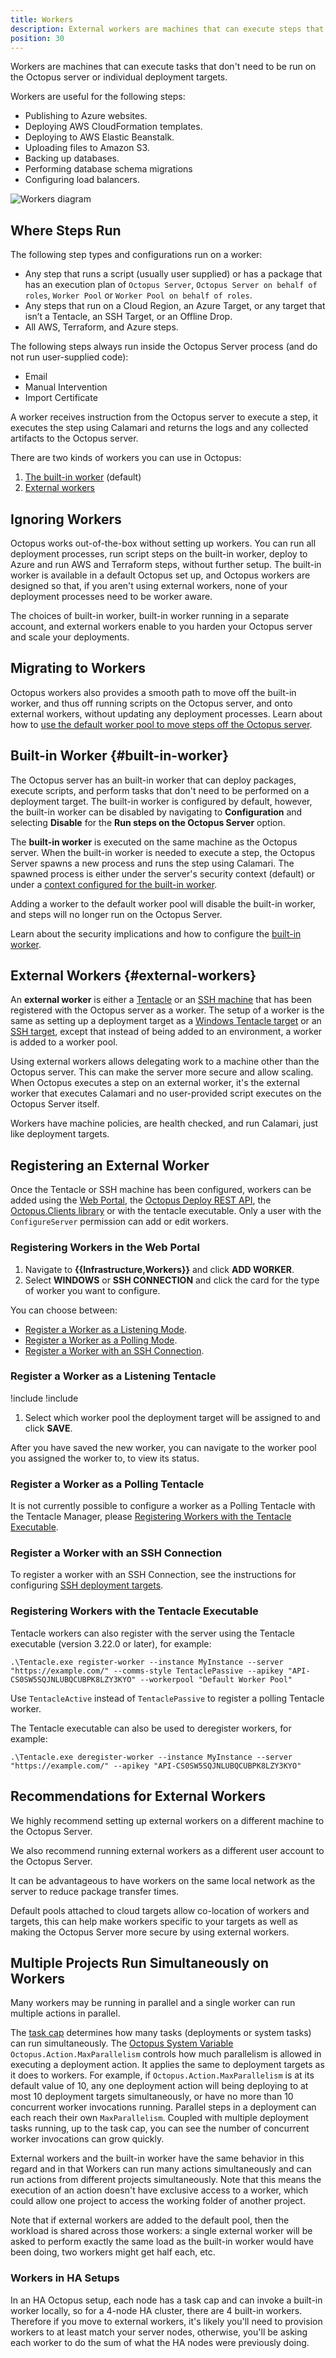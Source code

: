 ```yaml
---
title: Workers
description: External workers are machines that can execute steps that don't need to be performed on the Octopus server or deployment targets.
position: 30
---
```


Workers are machines that can execute tasks that don't need to be run on the Octopus server or individual deployment targets.

Workers are useful for the following steps:

- Publishing to Azure websites.
- Deploying AWS CloudFormation templates.
- Deploying to AWS Elastic Beanstalk.
- Uploading files to Amazon S3.
- Backing up databases.
- Performing database schema migrations
- Configuring load balancers.

![Workers diagram](workers-diagram-img.png "width=1000")

## Where Steps Run

The following step types and configurations run on a worker:

- Any step that runs a script (usually user supplied) or has a package that has an execution plan of `Octopus Server`, `Octopus Server on behalf of roles`, `Worker Pool` or `Worker Pool on behalf of roles`.
- Any steps that run on a Cloud Region, an Azure Target, or any target that isn’t a Tentacle, an SSH Target, or an Offline Drop.
- All AWS, Terraform, and Azure steps.

The following steps always run inside the Octopus Server process (and do not run user-supplied code):

- Email
- Manual Intervention
- Import Certificate

A worker receives instruction from the Octopus server to execute a step, it executes the step using Calamari and returns the logs and any collected artifacts to the Octopus server.

There are two kinds of workers you can use in Octopus:

1. [The built-in worker](#built-in-worker) (default)
1. [External workers](#external-workers)

## Ignoring Workers

Octopus works out-of-the-box without setting up workers.  You can run all deployment processes, run script steps on the built-in worker, deploy to Azure and run AWS and Terraform steps, without further setup.  The built-in worker is available in a default Octopus set up, and Octopus workers are designed so that, if you aren't using external workers, none of your deployment processes need to be worker aware.

The choices of built-in worker, built-in worker running in a separate account, and external workers enable to you harden your Octopus server and scale your deployments.

## Migrating to Workers

Octopus workers also provides a smooth path to move off the built-in worker, and thus off running scripts on the Octopus server, and onto external workers, without updating any deployment processes.  Learn about how to [use the default worker pool to move steps off the Octopus server](/docs/infrastructure/workers/worker-pools.md#Using-the-default-pool-to-stop-running-scripts-on-the-server).


## Built-in Worker {#built-in-worker}

The Octopus server has an built-in worker that can deploy packages, execute scripts, and perform tasks that don't need to be performed on a deployment target. The built-in worker is configured by default, however, the built-in worker can be disabled by navigating to **Configuration** and selecting **Disable** for the **Run steps on the Octopus Server** option.

The **built-in worker** is executed on the same machine as the Octopus server.  When the built-in worker is needed to execute a step, the Octopus Server spawns a new process and runs the step using Calamari.  The spawned process is either under the server's security context (default) or under a [context configured for the built-in worker](/docs/infrastructure/workers/built-in-worker.md#Running-tasks-on-the-Octopus-Server-as-a-different-user).

Adding a worker to the default worker pool will disable the built-in worker, and steps will no longer run on the Octopus Server.

Learn about the security implications and how to configure the [built-in worker](/docs/infrastructure/workers/built-in-worker.md).

## External Workers {#external-workers}

An **external worker** is either a [Tentacle](/docs/infrastructure/deployment-targets/windows-targets/index.md) or an [SSH machine](/docs/infrastructure/deployment-targets/linux/index.md) that has been registered with the Octopus server as a worker.  The setup of a worker is the same as setting up a deployment target as a [Windows Tentacle target](/docs/infrastructure/deployment-targets/windows-targets/index.md) or an [SSH target](/docs/infrastructure/deployment-targets/linux/index.md), except that instead of being added to an environment, a worker is added to a worker pool.

Using external workers allows delegating work to a machine other than the Octopus server.  This can make the server more secure and allow scaling.  When Octopus executes a step on an external worker, it's the external worker that executes Calamari and no user-provided script executes on the Octopus Server itself.

Workers have machine policies, are health checked, and run Calamari, just like deployment targets.

## Registering an External Worker

Once the Tentacle or SSH machine has been configured, workers can be added using the [Web Portal](#registering-workers-in-the-web-portal), the [Octopus Deploy REST API](/docs/octopus-rest-api/api/index.md), the [Octopus.Clients library](/docs/octopus-rest-api/octopus.client.md) or with the tentacle executable.  Only a user with the `ConfigureServer` permission can add or edit workers.

### Registering Workers in the Web Portal

1. Navigate to **{{Infrastructure,Workers}}** and click **ADD WORKER**.
1. Select **WINDOWS** or **SSH CONNECTION** and click the card for the type of worker you want to configure.

You can choose between:

- [Register a Worker as a Listening Mode](#register-a-worker-as-a-listening-tentacle).
- [Register a Worker as a Polling Mode](#register-a-worker-as-a-polling-tentacle).
- [Register a Worker with an SSH Connection](#register-a-worker-with-an-ssh-connection).

### Register a Worker as a Listening Tentacle

!include <install-tentacle-manager>
!include <configure-listening>
1. Select which worker pool the deployment target will be assigned to and click **SAVE**.

After you have saved the new worker, you can navigate to the worker pool you assigned the worker to, to view its status.

### Register a Worker as a Polling Tentacle

It is not currently possible to configure a worker as a Polling Tentacle with the Tentacle Manager, please [Registering Workers with the Tentacle Executable](#registering-workers-with-the-tentacle-executable).

### Register a Worker with an SSH Connection

To register a worker with an SSH Connection, see the instructions for configuring [SSH deployment targets](/docs/infrastructure/deployment-targets/linux/index.md).

### Registering Workers with the Tentacle Executable

Tentacle workers can also register with the server using the Tentacle executable (version 3.22.0 or later), for example:

```
.\Tentacle.exe register-worker --instance MyInstance --server "https://example.com/" --comms-style TentaclePassive --apikey "API-CS0SW5SQJNLUBQCUBPK8LZY3KYO" --workerpool "Default Worker Pool"
```

Use `TentacleActive` instead of `TentaclePassive` to register a polling Tentacle worker.

The Tentacle executable can also be used to deregister workers, for example:
```
.\Tentacle.exe deregister-worker --instance MyInstance --server "https://example.com/" --apikey "API-CS0SW5SQJNLUBQCUBPK8LZY3KYO"
```

## Recommendations for External Workers

We highly recommend setting up external workers on a different machine to the Octopus Server.

We also recommend running external workers as a different user account to the Octopus Server.

It can be advantageous to have workers on the same local network as the server to reduce package transfer times.

Default pools attached to cloud targets allow co-location of workers and targets, this can help make workers specific to your targets as well as making the Octopus Server more secure by using external workers.

## Multiple Projects Run Simultaneously on Workers

Many workers may be running in parallel and a single worker can run multiple actions in parallel.  

The [task cap](/docs/support/increase-the-octopus-server-task-cap.md) determines how many tasks (deployments or system tasks) can run simultaneously.  The [Octopus System Variable](/docs/deployment-process/variables/system-variables.md) `Octopus.Action.MaxParallelism` controls how much parallelism is allowed in executing a deployment action.  It applies the same to deployment targets as it does to workers.   For example, if `Octopus.Action.MaxParallelism` is at its default value of 10, any one deployment action will being deploying to at most 10 deployment targets simultaneously, or have no more than 10 concurrent worker invocations running. Parallel steps in a deployment can each reach their own `MaxParallelism`.  Coupled with multiple deployment tasks running, up to the task cap, you can see the number of concurrent worker invocations can grow quickly.

External workers and the built-in worker have the same behavior in this regard and in that Workers can run many actions simultaneously and can run actions from different projects simultaneously.  Note that this means the execution of an action doesn't have exclusive access to a worker, which could allow one project to access the working folder of another project.

Note that if external workers are added to the default pool, then the workload is shared across those workers: a single external worker will be asked to perform exactly the same load as the built-in worker would have been doing, two workers might get half each, etc.

### Workers in HA Setups

In an HA Octopus setup, each node has a task cap and can invoke a built-in worker locally, so for a 4-node HA cluster, there are 4 built-in workers.  Therefore if you move to external workers, it's likely you'll need to provision workers to at least match your server nodes, otherwise, you'll be asking each worker to do the sum of what the HA nodes were previously doing.
